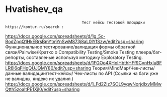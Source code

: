 # Hvatishev_qa

                                      Тест кейсы тестовой площадки https://kontur.ru/search :

https://docs.google.com/spreadsheets/d/1g_5c-BodZpqQ1HkEBrsBmYtmYnSwM873j8aL0lYfSzw/edit?usp=sharing
Функциональное тестирование/валидация формы обратной связи/Pairwise/Кратко о Compatibility Testing/Smoke Testing плеера/баг-репорты, составленые используя методику Exploratory Testing.
https://docs.google.com/spreadsheets/d/1FGOo4XHolHbthHFf9CvnHxIuBFLR6l6qFHgQUJQMY80/edit?usp=sharing
Теория/MindMap/Чек-листы/данные валидации/тест-кейсы/ Чек-листы по API (Ссылки на баги уже не валидны, яндекс их удалил.)
https://docs.google.com/spreadsheets/d/1_Fd2Zlz7SOL9yqwNorjdIxvMMwQtth5zoaltPE1Xjl0/edit?usp=sharing
